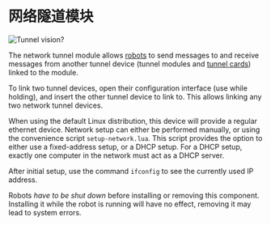 # 网络隧道模块
![Tunnel vision?](item:oc2:network_tunnel_module)

The network tunnel module allows [robots](robot.md) to send messages to and receive messages from another tunnel device (tunnel modules and [tunnel cards](network_tunnel_card.md)) linked to the module.

To link two tunnel devices, open their configuration interface (use while holding), and insert the other tunnel device to link to. This allows linking any two network tunnel devices.

When using the default Linux distribution, this device will provide a regular ethernet device. Network setup can either be performed manually, or using the convenience script `setup-network.lua`. This script provides the option to either use a fixed-address setup, or a DHCP setup. For a DHCP setup, exactly one computer in the network must act as a DHCP server.

After initial setup, use the command `ifconfig` to see the currently used IP address.

Robots *have to be shut down* before installing or removing this component. Installing it while the robot is running will have no effect, removing it may lead to system errors.
